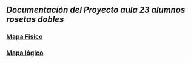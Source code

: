 ## *Documentación del Proyecto aula 23 alumnos rosetas dobles*
### <a href="https://docs.google.com/document/d/1LseZrqBXdM62tiXP-2nq7rNE2HkIkvfgXdba-ozdEns/edit#heading=h.8vuipz7f6jsf">Mapa Fisico</a>
### <a href="Ivan(1).jpg">Mapa lógico</a>
